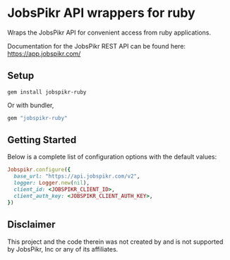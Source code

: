 # JobsPikr API wrappers for ruby

Wraps the JobsPikr API for convenient access from ruby applications.

Documentation for the JobsPikr REST API can be found here: https://app.jobspikr.com/

## Setup

    gem install jobspikr-ruby

Or with bundler,

```ruby
gem "jobspikr-ruby"
```

## Getting Started

Below is a complete list of configuration options with the default values:
```ruby
Jobspikr.configure({
  base_url: "https://api.jobspikr.com/v2",
  logger: Logger.new(nil),
  client_id: <JOBSPIKR_CLIENT_ID>,
  client_auth_key: <JOBSPIKR_CLIENT_AUTH_KEY>,
})
```

## Disclaimer

This project and the code therein was not created by and is not supported by JobsPikr, Inc or any of its affiliates.

